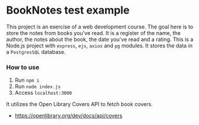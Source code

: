 # BookNotes test example

This project is an exercise of a web development course. The goal here is to store the notes from books you've read.
It is a register of the name, the author, the notes about the book, the date you've read and a rating. This is a Node.js project with `express`, `ejs`, `axios` and `pg` modules. It stores the data in a `PostgresSQL` database.

### How to use

1. Run `npm i`
2. Run `node index.js`
3. Access `localhost:3000`

It utilizes the Open Library Covers API to fetch book covers.
- https://openlibrary.org/dev/docs/api/covers
